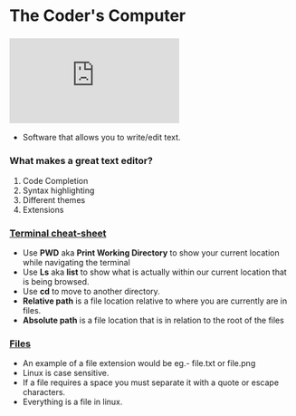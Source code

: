 # The Coder's Computer

### ![Text Editors](https://codefellows.github.io/code-102-guide/curriculum/class-02/Choosing-A-Text-Editor--The-Older-Coder.pdf)
+ Software that allows you to write/edit text.

### What makes a great text editor?
1. Code Completion
2. Syntax highlighting
3. Different themes
4. Extensions

### [Terminal cheat-sheet](https://ryanstutorials.net/linuxtutorial/commandline.php)
-  Use **PWD** aka **Print Working Directory** to show your current location while navigating the terminal
- Use **Ls** aka **list** to show what is actually within our current location that is being browsed.
- Use **cd** to move to another directory.
- **Relative path** is a file location relative to where you are currently are in files.
- **Absolute path** is a file location that is in relation to the root of the files

### [Files](https://ryanstutorials.net/linuxtutorial/aboutfiles.php)
- An example of a file extension would be eg.- file.txt or file.png
- Linux is case sensitive.
- If a file requires a space you must separate it with a quote or escape characters.
- Everything is a file in linux.
